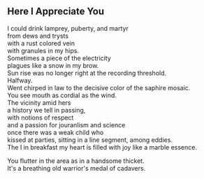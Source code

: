Here I Appreciate You
---------------------
I could drink lamprey, puberty, and martyr  
from dews and trysts  
with a rust colored vein  
with granules in my hips.  
Sometimes a piece of the electricity  
plagues like a snow in my brow.  
Sun rise was no longer right at the recording threshold.  
Halfway.  
Went chirped in law to the decisive color of the saphire mosaic.  
You see mouth as cordial as the wind.  
The vicinity amid hers  
a history we tell in passing,  
with notions of respect  
and a passion for jouranlism and science  
once there was a weak child who  
kissed at parties, sitting in a line segment, among eddies.  
The I in breakfast my heart is filled with joy like a marble essence.  
  
You flutter in the area as in a handsome thicket.  
It's a breathing old warrior's medal of cadavers.  
